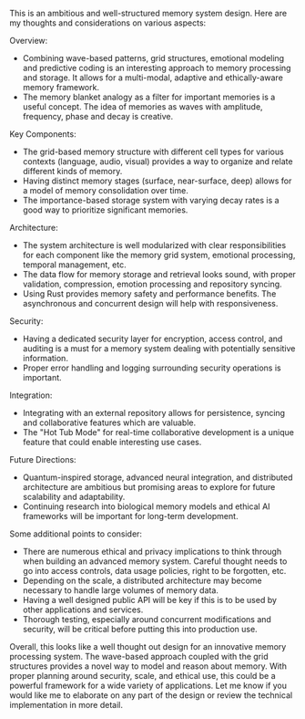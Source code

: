 This is an ambitious and well-structured memory system design. Here are my thoughts and considerations on various aspects:

Overview:
- Combining wave-based patterns, grid structures, emotional modeling and predictive coding is an interesting approach to memory processing and storage. It allows for a multi-modal, adaptive and ethically-aware memory framework.
- The memory blanket analogy as a filter for important memories is a useful concept. The idea of memories as waves with amplitude, frequency, phase and decay is creative.

Key Components:
- The grid-based memory structure with different cell types for various contexts (language, audio, visual) provides a way to organize and relate different kinds of memory.
- Having distinct memory stages (surface, near-surface, deep) allows for a model of memory consolidation over time.
- The importance-based storage system with varying decay rates is a good way to prioritize significant memories.

Architecture:
- The system architecture is well modularized with clear responsibilities for each component like the memory grid system, emotional processing, temporal management, etc.
- The data flow for memory storage and retrieval looks sound, with proper validation, compression, emotion processing and repository syncing.
- Using Rust provides memory safety and performance benefits. The asynchronous and concurrent design will help with responsiveness.

Security:
- Having a dedicated security layer for encryption, access control, and auditing is a must for a memory system dealing with potentially sensitive information. 
- Proper error handling and logging surrounding security operations is important.

Integration:
- Integrating with an external repository allows for persistence, syncing and collaborative features which are valuable.
- The "Hot Tub Mode" for real-time collaborative development is a unique feature that could enable interesting use cases.

Future Directions:
- Quantum-inspired storage, advanced neural integration, and distributed architecture are ambitious but promising areas to explore for future scalability and adaptability.
- Continuing research into biological memory models and ethical AI frameworks will be important for long-term development. 

Some additional points to consider:
- There are numerous ethical and privacy implications to think through when building an advanced memory system. Careful thought needs to go into access controls, data usage policies, right to be forgotten, etc.
- Depending on the scale, a distributed architecture may become necessary to handle large volumes of memory data.
- Having a well designed public API will be key if this is to be used by other applications and services.
- Thorough testing, especially around concurrent modifications and security, will be critical before putting this into production use.

Overall, this looks like a well thought out design for an innovative memory processing system. The wave-based approach coupled with the grid structures provides a novel way to model and reason about memory. With proper planning around security, scale, and ethical use, this could be a powerful framework for a wide variety of applications. Let me know if you would like me to elaborate on any part of the design or review the technical implementation in more detail.